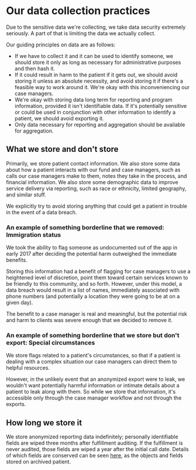 # Our data collection practices

Due to the sensitive data we're collecting, we take data security extremely seriously. A part of that is limiting the data we actually collect.

Our guiding principles on data are as follows: 

* If we have to collect it and it can be used to identify someone, we should store it only as long as necessary for administrative purposes and then hash it.
* If it could result in harm to the patient if it gets out, we should avoid storing it unless an absolute necessity, and avoid storing it if there's a feasible way to work around it. We're okay with this inconveniencing our case managers.
* We're okay with storing data long term for reporting and program information, provided it isn't identifiable data. If it's potentially sensitive or could be used in conjunction with other information to identify a patient, we should avoid exporting it.
* Only data necessary for reporting and aggregation should be available for aggregation.

## What we store and don't store

Primarily, we store patient contact information. We also store some data about how a patient interacts with our fund and case managers, such as calls our case managers make to them, notes they take in the process, and financial information. We also store some demographic data to improve service delivery via reporting, such as race or ethnicity, limited geography, and similar stuff.

We explicitly try to avoid storing anything that could get a patient in trouble in the event of a data breach.

### An example of something borderline that we removed: Immigration status

We took the ability to flag someone as undocumented out of the app in early 2017 after deciding the potential harm outweighed the immediate benefits.

Storing this information had a benefit of flagging for case managers to use a heightened level of discretion, point them toward certain services known to be friendly to this community, and so forth. However, under this model, a data breach would result in a list of names, immediately associated with phone numbers (and potentially a location they were going to be at on a given day).

The benefit to a case manager is real and meaningful, but the potential risk and harm to clients was severe enough that we decided to remove it.

### An example of something borderline that we store but don't export: Special circumstances

We store flags related to a patient's circumstances, so that if a patient is dealing with a complex situation our case managers can direct them to helpful resources.

However, in the unlikely event that an anonymized export were to leak, we wouldn't want potentially harmful information or intimate details about a patient to leak along with them. So while we store that information, it's accessible only through the case manager workflow and not through the exports.

## How long we store it

We store anonymized reporting data indefinitely; personally identifiable fields are wiped three months after fulfillment auditing. If the fulfillment is never audited, those fields are wiped a year after the initial call date. Details of which fields are conserved can be seen [here](https://github.com/DCAFEngineering/dcaf_case_management/blob/main/app/models/archived_patient.rb#L10), as the objects and fields stored on archived patient.
